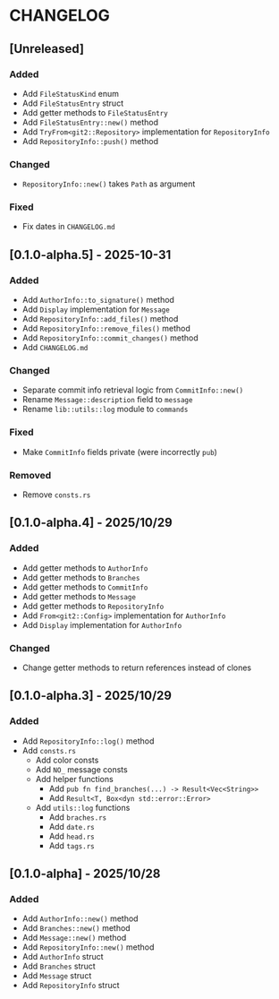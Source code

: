 # CHANGELOG

## [Unreleased]

### Added

- Add `FileStatusKind` enum
- Add `FileStatusEntry` struct
- Add getter methods to `FileStatusEntry`
- Add `FileStatusEntry::new()` method
- Add `TryFrom<git2::Repository>` implementation for `RepositoryInfo`
- Add `RepositoryInfo::push()` method

### Changed

- `RepositoryInfo::new()` takes `Path` as argument

### Fixed

- Fix dates in `CHANGELOG.md`

## [0.1.0-alpha.5] - 2025-10-31

### Added

- Add `AuthorInfo::to_signature()` method
- Add `Display` implementation for `Message`
- Add `RepositoryInfo::add_files()` method
- Add `RepositoryInfo::remove_files()` method
- Add `RepositoryInfo::commit_changes()` method
- Add `CHANGELOG.md`

### Changed

- Separate commit info retrieval logic from `CommitInfo::new()`
- Rename `Message::description` field to `message`
- Rename `lib::utils::log` module to `commands`

### Fixed

- Make `CommitInfo` fields private (were incorrectly `pub`)

### Removed

- Remove `consts.rs`

## [0.1.0-alpha.4] - 2025/10/29

### Added

- Add getter methods to `AuthorInfo`
- Add getter methods to `Branches`
- Add getter methods to `CommitInfo`
- Add getter methods to `Message`
- Add getter methods to `RepositoryInfo`
- Add `From<git2::Config>` implementation for `AuthorInfo`
- Add `Display` implementation for `AuthorInfo`

### Changed

- Change getter methods to return references instead of clones

## [0.1.0-alpha.3] - 2025/10/29

### Added

- Add `RepositoryInfo::log()` method
- Add `consts.rs`
    - Add color consts
    - Add `NO_` message consts
    - Add helper functions
        - Add `pub fn find_branches(...) -> Result<Vec<String>>`
        - Add `Result<T, Box<dyn std::error::Error>`
    - Add `utils::log` functions
        - Add `braches.rs`
        - Add `date.rs`
        - Add `head.rs`
        - Add `tags.rs`

## [0.1.0-alpha] - 2025/10/28

### Added

- Add `AuthorInfo::new()` method
- Add `Branches::new()` method
- Add `Message::new()` method
- Add `RepositoryInfo::new()` method
- Add `AuthorInfo` struct
- Add `Branches` struct
- Add `Message` struct
- Add `RepositoryInfo` struct
